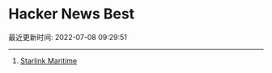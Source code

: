 # Hacker News Best

最近更新时间: 2022-07-08 09:29:51

--- 
1. [Starlink Maritime](https://www.starlink.com/maritime) 
